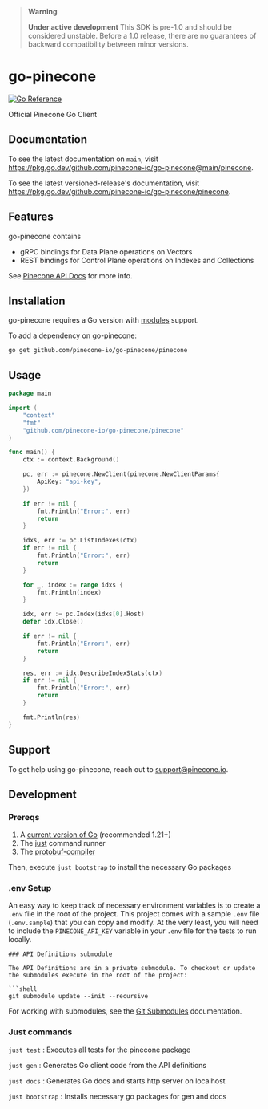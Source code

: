 > **Warning**
>
> **Under active development** This SDK is pre-1.0 and should be considered unstable. Before a 1.0 release, there are
> no guarantees of backward compatibility between minor versions.

# go-pinecone

[![Go Reference](https://pkg.go.dev/badge/github.com/pinecone-io/go-pinecone.svg)](https://pkg.go.dev/github.com/pinecone-io/go-pinecone@main/pinecone)

Official Pinecone Go Client

## Documentation

To see the latest documentation on `main`, visit https://pkg.go.dev/github.com/pinecone-io/go-pinecone@main/pinecone.

To see the latest versioned-release's documentation,
visit https://pkg.go.dev/github.com/pinecone-io/go-pinecone/pinecone.

## Features

go-pinecone contains

- gRPC bindings for Data Plane operations on Vectors
- REST bindings for Control Plane operations on Indexes and Collections

See [Pinecone API Docs](https://docs.pinecone.io/reference/) for more info.

## Installation

go-pinecone requires a Go version with [modules](https://go.dev/wiki/Modules) support.

To add a dependency on go-pinecone:

```shell
go get github.com/pinecone-io/go-pinecone/pinecone
```

## Usage

```go
package main

import (
	"context"
	"fmt"
	"github.com/pinecone-io/go-pinecone/pinecone"
)

func main() {
	ctx := context.Background()

	pc, err := pinecone.NewClient(pinecone.NewClientParams{
		ApiKey: "api-key",
	})

	if err != nil {
		fmt.Println("Error:", err)
		return
	}

	idxs, err := pc.ListIndexes(ctx)
	if err != nil {
		fmt.Println("Error:", err)
		return
	}

	for _, index := range idxs {
		fmt.Println(index)
	}

	idx, err := pc.Index(idxs[0].Host)
	defer idx.Close()

	if err != nil {
		fmt.Println("Error:", err)
		return
	}

	res, err := idx.DescribeIndexStats(ctx)
	if err != nil {
		fmt.Println("Error:", err)
		return
	}

	fmt.Println(res)
}
```

## Support

To get help using go-pinecone, reach out to support@pinecone.io.

## Development

### Prereqs

1. A [current version of Go](https://go.dev/doc/install) (recommended 1.21+)
2. The [just](https://github.com/casey/just?tab=readme-ov-file#installation) command runner
3. The [protobuf-compiler](https://grpc.io/docs/protoc-installation/)

Then, execute `just bootstrap` to install the necessary Go packages

### .env Setup

An easy way to keep track of necessary environment variables is to create a `.env` file in the root of the project.
This project comes with a sample `.env` file (`.env.sample`) that you can copy and modify. At the very least, you
will need to include the `PINECONE_API_KEY` variable in your `.env` file for the tests to run locally.

```shell
### API Definitions submodule

The API Definitions are in a private submodule. To checkout or update the submodules execute in the root of the project:

```shell
git submodule update --init --recursive
```

For working with submodules, see the [Git Submodules](https://git-scm.com/book/en/v2/Git-Tools-Submodules)
documentation.

### Just commands

`just test` : Executes all tests for the pinecone package

`just gen` : Generates Go client code from the API definitions

`just docs` : Generates Go docs and starts http server on localhost

`just bootstrap` : Installs necessary go packages for gen and docs
